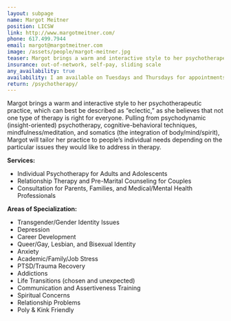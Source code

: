 ```yaml
---
layout: subpage
name: Margot Meitner
position: LICSW
link: http://www.margotmeitner.com/
phone: 617.499.7944
email: margot@margotmeitner.com
image: /assets/people/margot-meitner.jpg
teaser: Margot brings a warm and interactive style to her psychotherapeutic practice, which can best be described as “eclectic,” as she believes that not one type of therapy is right for everyone.
insurance: out-of-network, self-pay, sliding scale
any_availability: true
availability: I am available on Tuesdays and Thursdays for appointments. I am also taking referrals for lifecycle ritual officiation such as weddings, baby namings, and transition rituations. 
return: /psychotherapy/
---
```


Margot brings a warm and interactive style to her psychotherapeutic practice, which can best be described as “eclectic,” as she believes that not one type of therapy is right for everyone. Pulling from psychodynamic (insight-oriented) psychotherapy, cognitive-behavioral techniques, mindfulness/meditation, and somatics (the integration of body/mind/spirit), Margot will tailor her practice to people’s individual needs depending on the particular issues they would like to address in therapy.

**Services:**
* Individual Psychotherapy for Adults and Adolescents
* Relationship Therapy and Pre-Marital Counseling for Couples
* Consultation for Parents, Families, and Medical/Mental Health Professionals

**Areas of Specialization:**
* Transgender/Gender Identity Issues
* Depression
* Career Development
* Queer/Gay, Lesbian, and Bisexual Identity
* Anxiety
* Academic/Family/Job Stress
* PTSD/Trauma Recovery
* Addictions
* Life Transitions (chosen and unexpected)
* Communication and Assertiveness Training
* Spiritual Concerns
* Relationship Problems
* Poly & Kink Friendly